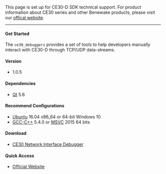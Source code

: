 This page is set up for CE30-D SDK technical support. For product information about CE30 series and other Benewake products, please visit our [offical website](http://www.benewake.com/en/index.html).

---

#### Get Started

The `ce30_debuggers` provides a set of tools to help developers manually interact with CE30-D through TCP/UDP data-streams.

#### Version

- 1.0.5

#### Dependencies

- [Qt](https://www.qt.io/) 5.6

#### Recommend Configurations

- [Ubuntu](https://www.ubuntu.com/) 16.04 x86_64 or 64-bit Windows 10
- [GCC-C++](https://gcc.gnu.org) 5.4.0 or [MSVC](https://www.visualstudio.com) 2015 64 bits

#### Download

- [CE30 Network Interface Debugger](https://github.com/codincodee/ce30_debuggers/releases/download/v1.0.5/ce30_network_interface_debugger_v1_0_5_win10_64bit.zip)

#### Quick Access

- [Official Website](http://www.benewake.com/en/index.html)

